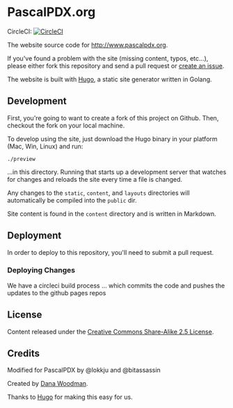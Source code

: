 # PascalPDX.org

CircleCI: [![CircleCI](https://circleci.com/gh/pascalpdx/pascalpdx.org/tree/master.svg?style=shield)](https://circleci.com/gh/pascalpdx/pascalpdx.org/tree/master)

The website source code for <http://www.pascalpdx.org>.

If you've found a problem with the site (missing content, typos, etc...), please either fork this repository and send a pull request or [create an issue](/pascalpdx/pascalpdx.org/issues).

The website is built with [Hugo](http://hugo.spf13.com), a static site generator written in Golang.


## Development

First, you're going to want to create a fork of this project on Github. Then, checkout the fork on your local machine.

To develop using the site, just download the Hugo binary in your platform (Mac, Win, Linux) and run:

    ./preview

...in this directory. Running that starts up a development server that watches for changes and reloads the site every time a file is changed.

Any changes to the `static`, `content`, and `layouts` directories will automatically be compiled into the `public` dir.

Site content is found in the `content` directory and is written in Markdown.


## Deployment

In order to deploy to this repository, you'll need to submit a pull request.

### Deploying Changes

We have a circleci build process ... which commits the code and pushes the updates to the github pages repos


## License

Content released under the [Creative Commons Share-Alike 2.5 License](http://creativecommons.org/licenses/by-sa/2.5/).


## Credits
Modified for PascalPDX by @lokkju and @bitassassin

Created by [Dana Woodman](http://danawoodman.com).

Thanks to [Hugo](http://hugo.spf13.com) for making this easy for us.
